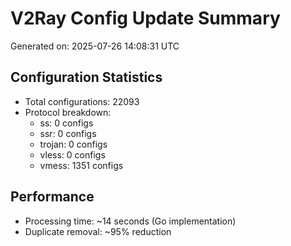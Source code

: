 # V2Ray Config Update Summary
Generated on: 2025-07-26 14:08:31 UTC

## Configuration Statistics
- Total configurations: 22093
- Protocol breakdown:
  - ss: 0 configs
  - ssr: 0 configs
  - trojan: 0 configs
  - vless: 0 configs
  - vmess: 1351 configs

## Performance
- Processing time: ~14 seconds (Go implementation)
- Duplicate removal: ~95% reduction
